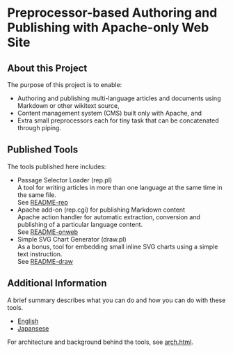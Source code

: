 # Preprocessor-based Authoring and Publishing with Apache-only Web Site

## About this Project

The purpose of this project is to enable:

- Authoring and publishing multi-language articles and documents using Markdown or other wikitext source,
- Content management system (CMS) built only with Apache, and
- Extra small preprocessors each for tiny task that can be concatenated through piping.

## Published Tools

The tools published here includes:

- Passage Selector Loader (rep.pl)  
A tool for writing articles in more than one language at the same time in the same file.  
See [README-rep](README-rep.md)
- Apache add-on (rep.cgi) for publishing Markdown content  
Apache action handler for automatic extraction, conversion and publishing of a particular language content.  
See [README-onweb](README-onweb.md)
- Simple SVG Chart Generator (draw.pl)  
As a bonus, tool for embedding small inline SVG charts using a simple text instruction.  
See [README-draw](README-draw.md)

## Additional Information

A brief summary describes what you can do and how you can do with these tools.

- [English](https://www.kobu.com/author/index-en.html)
- [Japansese](https://www.kobu.com/author/index.html)

For architecture and background behind the tools, see [arch.html](arch.html).
